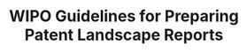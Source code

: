 ---
contributors: 
  - Anthony Trippe
description: These Guidelines are designed both for general users of patent information,
  as well as for those involved in producing Patent Landscape Reports (PLRs). They
  provide step-by-step instructions on how to prepare a PLR, as well as background
  information such as objectives, patent analytics, concepts and frameworks.
last_edit: Sat, 18 Dec 2021 11:28:59 GMT
location: https://www.wipo.int/publications/en/details.jsp?id=3938
related_projects: {}
slug: wipo_guidelines
title: WIPO Guidelines for Preparing Patent Landscape Reports
uuid: 522a2b50-9b87-4ba3-851e-c52354adf368
---